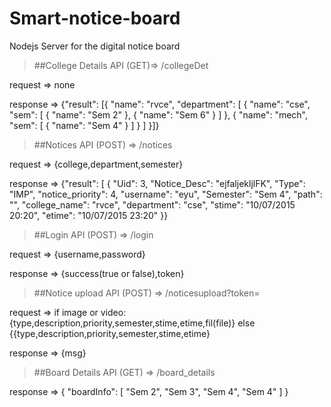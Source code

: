 # Smart-notice-board
Nodejs Server for the digital notice board

> ##College Details API (GET)=> /collegeDet

request => none


response =>
{"result":
[{
      "name": "rvce",
      "department": [
        {
          "name": "cse",
          "sem": [
            {
              "name": "Sem 2"
            },
            {
              "name": "Sem 6"
            }
          ]
        },
        {
          "name": "mech",
          "sem": [
            {
              "name": "Sem 4"
            }
          ]
        }
      ]
    }]}
    
    
    
    
    
    
    
    
    
    
    
> ##Notices API (POST) => /notices

request => {college,department,semester}

response => {"result": [
    {
      "Uid": 3,
      "Notice_Desc": "ejfaljekljlFK",
      "Type": "IMP",
      "notice_priority": 4,
      "username": "eyu",
      "Semester": "Sem 4",
      "path": "",
      "college_name": "rvce",
      "department": "cse",
      "stime": "10/07/2015 20:20",
      "etime": "10/07/2015 23:20"
    }}







> ##Login API (POST) => /login

request => {username,password}


response =>  {success(true or false),token}





> ##Notice upload API (POST) => /noticesupload?token=

request   =>   if image or video:
                  {type,description,priority,semester,stime,etime,fil(file)}
                else
                   {{type,description,priority,semester,stime,etime}




response   =>   {msg}




> ##Board Details API (GET)  => /board_details

response   =>    {
  "boardInfo": [
    "Sem 2",
    "Sem 3",
    "Sem 4",
    "Sem 4"
  ]
}
